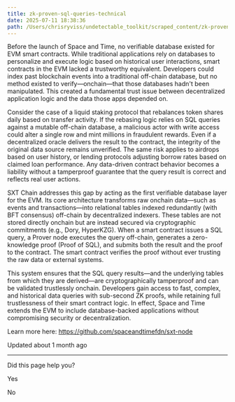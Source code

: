 ```yaml
---
title: zk-proven-sql-queries-technical
date: 2025-07-11 18:38:36
path: /Users/chrisryviss/undetectable_toolkit/scraped_content/zk-proven-sql-queries-technical.markdown
---
```


Before the launch of Space and Time, no verifiable database existed for EVM smart contracts. While traditional applications rely on databases to personalize and execute logic based on historical user interactions, smart contracts in the EVM lacked a trustworthy equivalent. Developers could index past blockchain events into a traditional off-chain database, but no method existed to verify—onchain—that those databases hadn't been manipulated. This created a fundamental trust issue between decentralized application logic and the data those apps depended on.

Consider the case of a liquid staking protocol that rebalances token shares daily based on transfer activity. If the rebasing logic relies on SQL queries against a mutable off-chain database, a malicious actor with write access could alter a single row and mint millions in fraudulent rewards. Even if a decentralized oracle delivers the result to the contract, the integrity of the original data source remains unverified. The same risk applies to airdrops based on user history, or lending protocols adjusting borrow rates based on claimed loan performance. Any data-driven contract behavior becomes a liability without a tamperproof guarantee that the query result is correct and reflects real user actions.

SXT Chain addresses this gap by acting as the first verifiable database layer for the EVM. Its core architecture transforms raw onchain data—such as events and transactions—into relational tables indexed redundantly (with BFT consensus) off-chain by decentralized indexers. These tables are not stored directly onchain but are instead secured via cryptographic commitments (e.g., Dory, HyperKZG). When a smart contract issues a SQL query, a Prover node executes the query off-chain, generates a zero-knowledge proof (Proof of SQL), and submits both the result and the proof to the contract. The smart contract verifies the proof without ever trusting the raw data or external systems.

This system ensures that the SQL query results—and the underlying tables from which they are derived—are cryptographically tamperproof and can be validated trustlessly onchain. Developers gain access to fast, complex, and historical data queries with sub-second ZK proofs, while retaining full trustlessness of their smart contract logic. In effect, Space and Time extends the EVM to include database-backed applications without compromising security or decentralization.

Learn more here: <https://github.com/spaceandtimefdn/sxt-node>

Updated about 1 month ago

---

Did this page help you?

Yes

No